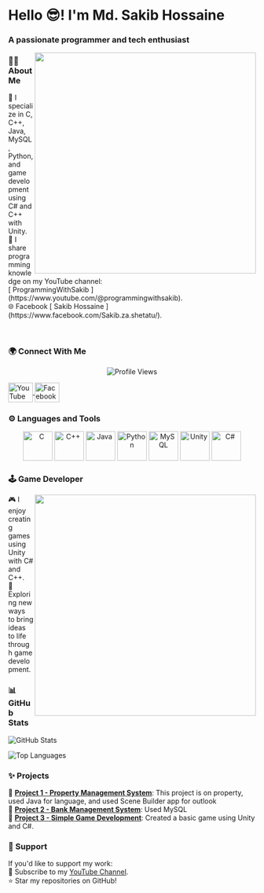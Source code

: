 <h1 align="left">Hello 😎! I'm Md. Sakib Hossaine</h1>
<h3 align="left">A passionate programmer and tech enthusiast</h3>
<img src="https://media.tenor.com/qJ5evVs-_uUAAAAC/pc-typing.gif" width="450" align="right" />


### 👨‍💻 About Me
<div align="center">
  <p align="left">
    🌱 I specialize in C, C++, Java, MySQL, Python, and game development using C# and C++ with Unity.<br>
    🎥 I share programming knowledge on my YouTube channel:<br>
    [ ProgrammingWithSakib ](https://www.youtube.com/@programmingwithsakib).<br>
    🌐 Facebook [ Sakib Hossaine ](https://www.facebook.com/Sakib.za.shetatu/).
  </p>
</div>

<br>

### 🌍 Connect With Me
<p align="center">
  <img src="https://komarev.com/ghpvc/?username=Sakib-Hossaine&style=flat-square&color=blue" alt="Profile Views" />
</p>

<p align="left">
  <a href="https://www.youtube.com/@programmingwithsakib" target="blank">
    <img align="center" src="https://upload.wikimedia.org/wikipedia/commons/4/42/YouTube_icon_%282013-2017%29.png" alt="YouTube" height="40" width="50" />
  </a>
  <a href="https://www.facebook.com/Sakib.za.shetatu/" target="blank">
    <img align="center" src="https://upload.wikimedia.org/wikipedia/commons/1/1b/Facebook_icon.svg" alt="Facebook" height="40" width="50" />
  </a>
</p>


### ⚙️ Languages and Tools 
<p align="center">
  <img src="https://img.icons8.com/color/48/000000/c-programming.png" alt="C" height="60"/>
  <img src="https://img.icons8.com/color/48/000000/c-plus-plus-logo.png" alt="C++" height="60"/>
  <img src="https://img.icons8.com/color/48/000000/java-coffee-cup-logo.png" alt="Java" height="60"/>
  <img src="https://img.icons8.com/color/48/000000/python.png" alt="Python" height="60"/>
  <img src="https://img.icons8.com/ios-filled/50/000000/mysql-logo.png" alt="MySQL" height="60"/>
  <img src="https://img.icons8.com/color/48/000000/unity.png" alt="Unity" height="60"/>
  <img src="https://img.icons8.com/color/48/000000/c-sharp-logo.png" alt="C#" height="60"/>
</p>

### 🕹️ Game Developer
<img src="https://media.tenor.com/GfSX-u7VGM4AAAAC/coding.gif" width="450" align="right" />
<div align="center">
  <p align="left">
    🎮 I enjoy creating games using Unity with C# and C++.<br>
    🚀 Exploring new ways to bring ideas to life through game development.<br>
  </p>
</div>

### 📊 GitHub Stats
<p align="left">
  <img src="https://github-readme-stats.vercel.app/api?username=Sakib-Hossaine&show_icons=true&theme=radical" alt="GitHub Stats" />
</p>

<p align="left">
  <img src="https://github-readme-stats.vercel.app/api/top-langs?username=Sakib-Hossaine&show_icons=true&locale=en&layout=compact&theme=radical" alt="Top Languages" />
</p>


### ✨ Projects

 🌟 [**Project 1 - Property Management System**](https://github.com/Sakib-Hossaine/CSE-202-JAVA-LAB/tree/main/PropertyJavaFX/src): This project is on property, used Java for language, and used Scene Builder app for outlook<br>
 🌟 [**Project 2 - Bank Management System**](https://github.com/Sakib-Hossaine/CSE-212--Database-management-Lab/tree/main/Database%20Project): Used MySQL<br>
 🌟 [**Project 3 - Simple Game Development**](https://github.com/Sakib-Hossaine/SimpleGameProject): Created a basic game using Unity and C#.


### 🤝 Support
If you'd like to support my work:<br>
 🎥 Subscribe to my [YouTube Channel](https://www.youtube.com/@programmingwithsakib).<br>
 ⭐ Star my repositories on GitHub!
